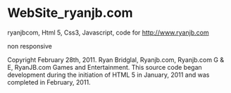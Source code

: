 WebSite_ryanjb.com
==================

ryanjbcom, Html 5, Css3, Javascript, code for http://www.ryanjb.com

non responsive


Copyright February 28th, 2011. Ryan Bridglal, Ryanjb.com, Ryanjb.com G & E,
 RyanJB.com Games and Entertainment. This source code began development during the
  initiation of HTML 5 in January, 2011 and was completed in February, 2011.
